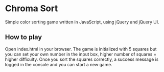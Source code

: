 # Chroma Sort
Simple color sorting game written in JavaScript, using jQuery and jQuery UI.

## How to play
Open index.html in your browser. The game is initialized with 5 squares but you can set your own number in the input box, higher number of squares = higher difficulty. Once you sort the squares correctly, a success message is logged in the console and you can start a new game.
